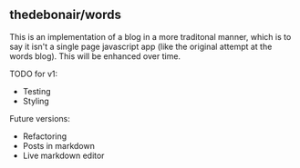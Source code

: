 ## thedebonair/words

This is an implementation of a blog in a more traditonal manner, which is to say it isn't a single page javascript app (like the original attempt at the words blog). This will be enhanced over time.

TODO for v1:
- Testing
- Styling

Future versions:
- Refactoring
- Posts in markdown
- Live markdown editor
